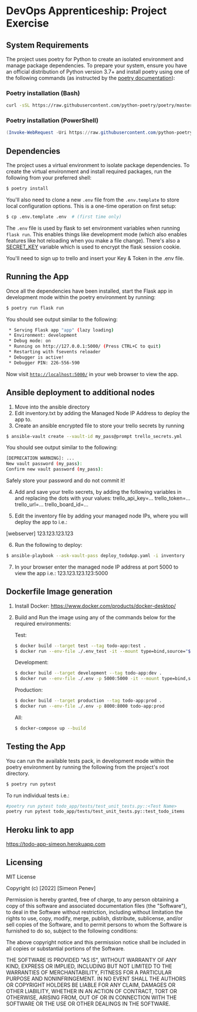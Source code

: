 # DevOps Apprenticeship: Project Exercise

## System Requirements

The project uses poetry for Python to create an isolated environment and manage package dependencies. To prepare your system, ensure you have an official distribution of Python version 3.7+ and install poetry using one of the following commands (as instructed by the [poetry documentation](https://python-poetry.org/docs/#system-requirements)):

### Poetry installation (Bash)

```bash
curl -sSL https://raw.githubusercontent.com/python-poetry/poetry/master/get-poetry.py | python
```

### Poetry installation (PowerShell)

```powershell
(Invoke-WebRequest -Uri https://raw.githubusercontent.com/python-poetry/poetry/master/get-poetry.py -UseBasicParsing).Content | python
```

## Dependencies

The project uses a virtual environment to isolate package dependencies. To create the virtual environment and install required packages, run the following from your preferred shell:

```bash
$ poetry install
```

You'll also need to clone a new `.env` file from the `.env.template` to store local configuration options. This is a one-time operation on first setup:

```bash
$ cp .env.template .env  # (first time only)
```

The `.env` file is used by flask to set environment variables when running `flask run`. This enables things like development mode (which also enables features like hot reloading when you make a file change). There's also a [SECRET_KEY](https://flask.palletsprojects.com/en/1.1.x/config/#SECRET_KEY) variable which is used to encrypt the flask session cookie.

You'll need to sign up to trello and insert your Key & Token in the .env file.

## Running the App

Once all the dependencies have been installed, start the Flask app in development mode within the poetry environment by running:
```bash
$ poetry run flask run
```

You should see output similar to the following:
```bash
 * Serving Flask app "app" (lazy loading)
 * Environment: development
 * Debug mode: on
 * Running on http://127.0.0.1:5000/ (Press CTRL+C to quit)
 * Restarting with fsevents reloader
 * Debugger is active!
 * Debugger PIN: 226-556-590
```
Now visit [`http://localhost:5000/`](http://localhost:5000/) in your web browser to view the app.

## Ansible deployment to additional nodes

1. Move into the ansible directory
2. Edit inventory.txt by adding the Managed Node IP Address to deploy the app to.
3. Create an ansible encrypted file to store your trello secrets by running
```bash
$ ansible-vault create --vault-id my_pass@prompt trello_secrets.yml
```

You should see output similar to the following:
```bash
[DEPRECATION WARNING]: ...
New vault password (my_pass): 
Confirm new vault password (my_pass): 
```
Safely store your password and do not commit it!

4. Add and save your trello secrets, by adding the following variables in and replacing the dots with your values:
trello_api_key=...
trello_token=...
trello_url=...
trello_board_id=...

5. Edit the inventory file by adding your managed node IPs, where you will deploy the app to i.e.:

[webserver]
123.123.123.123

6. Run the following to deploy:
```bash
$ ansible-playbook --ask-vault-pass deploy_todoApp.yaml -i inventory
```

7. In your browser enter the managed node IP address at port 5000 to view the app i.e.:
123.123.123.123:5000

## Dockerfile Image generation

1. Install Docker:
https://www.docker.com/products/docker-desktop/

2. Build and Run the image using any of the commands below for the required environments:
    
    Test:
    ```bash
    $ docker build --target test --tag todo-app:test .
    $ docker run --env-file ./.env_test -it --mount type=bind,source="$(pwd)"/todo_app,target=/appcode/todo_app todo-app:test
    ```
    
    Development:
    ```bash
    $ docker build --target development --tag todo-app:dev .
    $ docker run --env-file ./.env -p 5000:5000 -it --mount type=bind,source="$(pwd)"/todo_app,target=/appcode/todo_app todo-app:dev
    ```

    Production:
    ```bash
    $ docker build --target production --tag todo-app:prod .
    $ docker run --env-file ./.env -p 8000:8000 todo-app:prod
    ```
    
    All:
    ```bash
    $ docker-compose up --build
    ```

## Testing the App

You can run the available tests pack, in development mode within the poetry environment by running the following from the project's root directory.

```bash
$ poetry run pytest
```

To run individual tests i.e.:

```bash
#poetry run pytest todo_app/tests/test_unit_tests.py::<Test Name>
poetry run pytest todo_app/tests/test_unit_tests.py::test_todo_items
```

## Heroku link to app
https://todo-app-simeon.herokuapp.com

## Licensing

MIT License

Copyright (c) [2022] [Simeon Penev]

Permission is hereby granted, free of charge, to any person obtaining a copy
of this software and associated documentation files (the "Software"), to deal
in the Software without restriction, including without limitation the rights
to use, copy, modify, merge, publish, distribute, sublicense, and/or sell
copies of the Software, and to permit persons to whom the Software is
furnished to do so, subject to the following conditions:

The above copyright notice and this permission notice shall be included in all
copies or substantial portions of the Software.

THE SOFTWARE IS PROVIDED "AS IS", WITHOUT WARRANTY OF ANY KIND, EXPRESS OR
IMPLIED, INCLUDING BUT NOT LIMITED TO THE WARRANTIES OF MERCHANTABILITY,
FITNESS FOR A PARTICULAR PURPOSE AND NONINFRINGEMENT. IN NO EVENT SHALL THE
AUTHORS OR COPYRIGHT HOLDERS BE LIABLE FOR ANY CLAIM, DAMAGES OR OTHER
LIABILITY, WHETHER IN AN ACTION OF CONTRACT, TORT OR OTHERWISE, ARISING FROM,
OUT OF OR IN CONNECTION WITH THE SOFTWARE OR THE USE OR OTHER DEALINGS IN THE
SOFTWARE.
